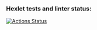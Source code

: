### Hexlet tests and linter status:
[![Actions Status](https://github.com/SuhanovPV/frontend-project-44/workflows/hexlet-check/badge.svg)](https://github.com/SuhanovPV/frontend-project-44/actions)